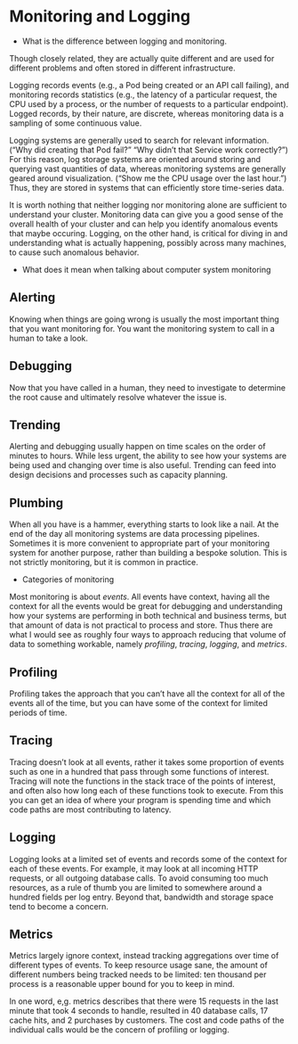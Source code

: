 # Monitoring and Logging

- What is the difference between logging and monitoring.

Though closely related, they are actually quite different and are used
for different problems and often stored in different infrastructure.

Logging records events (e.g., a Pod being created or an API call
failing), and monitoring records statistics (e.g., the latency of a
particular request, the CPU used by a process, or the number of
requests to a particular endpoint). Logged records, by their nature,
are discrete, whereas monitoring data is a sampling of some continuous
value.

Logging systems are generally used to search for relevant
information. (“Why did creating that Pod fail?” “Why didn’t that
Service work correctly?”)  For this reason, log storage systems are
oriented around storing and querying vast quantities of data, whereas
monitoring systems are generally geared around visualization.  (“Show
me the CPU usage over the last hour.”)  Thus, they are stored in
systems that can efficiently store time-series data.

It is worth nothing that neither logging nor monitoring alone are
sufficient to understand your cluster. Monitoring data can give you a
good sense of the overall health of your cluster and can help you
identify anomalous events that maybe occuring. Logging, on the other
hand, is critical for diving in and understanding what is
actually happening, possibly across many machines, to cause such
anomalous behavior.

- What does it mean when talking about computer system monitoring

## Alerting

Knowing when things are going wrong is usually the most important
thing that you want monitoring for. You want the monitoring system to
call in a human to take a look.

## Debugging

Now that you have called in a human, they need to investigate to
determine the root cause and ultimately resolve whatever the issue is.

## Trending

Alerting and debugging usually happen on time scales on the order of
minutes to hours. While less urgent, the ability to see how your
systems are being used and changing over time is also useful.
Trending can feed into design decisions and processes such as capacity
planning.

## Plumbing

When all you have is a hammer, everything starts to look like a
nail. At the end of the day all monitoring systems are data processing
pipelines. Sometimes it is more convenient to appropriate part of your
monitoring system for another purpose, rather than building a bespoke
solution. This is not strictly monitoring, but it is common in
practice.

- Categories of monitoring

Most monitoring is about *events*. All events have context, having all
the context for all the events would be great for debugging and
understanding how your systems are performing in both technical and
business terms, but that amount of data is not practical to process
and store. Thus there are what I would see as roughly four ways to
approach reducing that volume of data to something workable, namely
*profiling*, *tracing*, *logging*, and *metrics*.

## Profiling

Profiling takes the approach that you can’t have all the context for
all of the events all of the time, but you can have some of the
context for limited periods of time.

## Tracing

Tracing doesn’t look at all events, rather it takes some proportion of
events such as one in a hundred that pass through some functions of
interest. Tracing will note the functions in the stack trace of the
points of interest, and often also how long each of these functions
took to execute. From this you can get an idea of where your program
is spending time and which code paths are most contributing to
latency.

## Logging

Logging looks at a limited set of events and records some of the
context for each of these events. For example, it may look at all
incoming HTTP requests, or all outgoing database calls.  To avoid
consuming too much resources, as a rule of thumb you are limited to
somewhere around a hundred fields per log entry. Beyond that,
bandwidth and storage space tend to become a concern.

## Metrics

Metrics largely ignore context, instead tracking aggregations over
time of different types of events. To keep resource usage sane, the
amount of different numbers being tracked needs to be limited: ten
thousand per process is a reasonable upper bound for you to keep in
mind.

In one word, e,g. metrics describes that there were 15 requests in the
last minute that took 4 seconds to handle, resulted in 40 database
calls, 17 cache hits, and 2 purchases by customers.  The cost and code
paths of the individual calls would be the concern of profiling or
logging.
